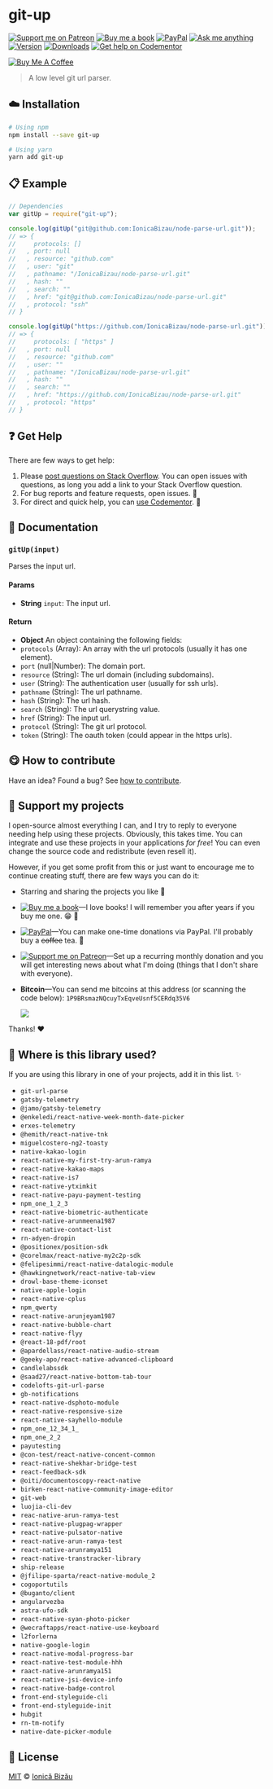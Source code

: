 <!-- Please do not edit this file. Edit the `blah` field in the `package.json` instead. If in doubt, open an issue. -->


















# git-up

 [![Support me on Patreon][badge_patreon]][patreon] [![Buy me a book][badge_amazon]][amazon] [![PayPal][badge_paypal_donate]][paypal-donations] [![Ask me anything](https://img.shields.io/badge/ask%20me-anything-1abc9c.svg)](https://github.com/IonicaBizau/ama) [![Version](https://img.shields.io/npm/v/git-up.svg)](https://www.npmjs.com/package/git-up) [![Downloads](https://img.shields.io/npm/dt/git-up.svg)](https://www.npmjs.com/package/git-up) [![Get help on Codementor](https://cdn.codementor.io/badges/get_help_github.svg)](https://www.codementor.io/johnnyb?utm_source=github&utm_medium=button&utm_term=johnnyb&utm_campaign=github)

<a href="https://www.buymeacoffee.com/H96WwChMy" target="_blank"><img src="https://www.buymeacoffee.com/assets/img/custom_images/yellow_img.png" alt="Buy Me A Coffee"></a>







> A low level git url parser.

















## :cloud: Installation

```sh
# Using npm
npm install --save git-up

# Using yarn
yarn add git-up
```













## :clipboard: Example



```js
// Dependencies
var gitUp = require("git-up");

console.log(gitUp("git@github.com:IonicaBizau/node-parse-url.git"));
// => {
//     protocols: []
//   , port: null
//   , resource: "github.com"
//   , user: "git"
//   , pathname: "/IonicaBizau/node-parse-url.git"
//   , hash: ""
//   , search: ""
//   , href: "git@github.com:IonicaBizau/node-parse-url.git"
//   , protocol: "ssh"
// }

console.log(gitUp("https://github.com/IonicaBizau/node-parse-url.git"));
// => {
//     protocols: [ "https" ]
//   , port: null
//   , resource: "github.com"
//   , user: ""
//   , pathname: "/IonicaBizau/node-parse-url.git"
//   , hash: ""
//   , search: ""
//   , href: "https://github.com/IonicaBizau/node-parse-url.git"
//   , protocol: "https"
// }
```











## :question: Get Help

There are few ways to get help:



 1. Please [post questions on Stack Overflow](https://stackoverflow.com/questions/ask). You can open issues with questions, as long you add a link to your Stack Overflow question.
 2. For bug reports and feature requests, open issues. :bug:
 3. For direct and quick help, you can [use Codementor](https://www.codementor.io/johnnyb). :rocket:





## :memo: Documentation


### `gitUp(input)`
Parses the input url.

#### Params

- **String** `input`: The input url.

#### Return
- **Object** An object containing the following fields:
 - `protocols` (Array): An array with the url protocols (usually it has one element).
 - `port` (null|Number): The domain port.
 - `resource` (String): The url domain (including subdomains).
 - `user` (String): The authentication user (usually for ssh urls).
 - `pathname` (String): The url pathname.
 - `hash` (String): The url hash.
 - `search` (String): The url querystring value.
 - `href` (String): The input url.
 - `protocol` (String): The git url protocol.
 - `token` (String): The oauth token (could appear in the https urls).














## :yum: How to contribute
Have an idea? Found a bug? See [how to contribute][contributing].


## :sparkling_heart: Support my projects
I open-source almost everything I can, and I try to reply to everyone needing help using these projects. Obviously,
this takes time. You can integrate and use these projects in your applications *for free*! You can even change the source code and redistribute (even resell it).

However, if you get some profit from this or just want to encourage me to continue creating stuff, there are few ways you can do it:


 - Starring and sharing the projects you like :rocket:
 - [![Buy me a book][badge_amazon]][amazon]—I love books! I will remember you after years if you buy me one. :grin: :book:
 - [![PayPal][badge_paypal]][paypal-donations]—You can make one-time donations via PayPal. I'll probably buy a ~~coffee~~ tea. :tea:
 - [![Support me on Patreon][badge_patreon]][patreon]—Set up a recurring monthly donation and you will get interesting news about what I'm doing (things that I don't share with everyone).
 - **Bitcoin**—You can send me bitcoins at this address (or scanning the code below): `1P9BRsmazNQcuyTxEqveUsnf5CERdq35V6`

    ![](https://i.imgur.com/z6OQI95.png)


Thanks! :heart:
















## :dizzy: Where is this library used?
If you are using this library in one of your projects, add it in this list. :sparkles:

 - `git-url-parse`
 - `gatsby-telemetry`
 - `@jamo/gatsby-telemetry`
 - `@enkeledi/react-native-week-month-date-picker`
 - `erxes-telemetry`
 - `@hemith/react-native-tnk`
 - `miguelcostero-ng2-toasty`
 - `native-kakao-login`
 - `react-native-my-first-try-arun-ramya`
 - `react-native-kakao-maps`
 - `react-native-is7`
 - `react-native-ytximkit`
 - `react-native-payu-payment-testing`
 - `npm_one_1_2_3`
 - `react-native-biometric-authenticate`
 - `react-native-arunmeena1987`
 - `react-native-contact-list`
 - `rn-adyen-dropin`
 - `@positionex/position-sdk`
 - `@corelmax/react-native-my2c2p-sdk`
 - `@felipesimmi/react-native-datalogic-module`
 - `@hawkingnetwork/react-native-tab-view`
 - `drowl-base-theme-iconset`
 - `native-apple-login`
 - `react-native-cplus`
 - `npm_qwerty`
 - `react-native-arunjeyam1987`
 - `react-native-bubble-chart`
 - `react-native-flyy`
 - `@react-18-pdf/root`
 - `@apardellass/react-native-audio-stream`
 - `@geeky-apo/react-native-advanced-clipboard`
 - `candlelabssdk`
 - `@saad27/react-native-bottom-tab-tour`
 - `codelofts-git-url-parse`
 - `gb-notifications`
 - `react-native-dsphoto-module`
 - `react-native-responsive-size`
 - `react-native-sayhello-module`
 - `npm_one_12_34_1_`
 - `npm_one_2_2`
 - `payutesting`
 - `@con-test/react-native-concent-common`
 - `react-native-shekhar-bridge-test`
 - `react-feedback-sdk`
 - `@oiti/documentoscopy-react-native`
 - `birken-react-native-community-image-editor`
 - `git-web`
 - `luojia-cli-dev`
 - `reac-native-arun-ramya-test`
 - `react-native-plugpag-wrapper`
 - `react-native-pulsator-native`
 - `react-native-arun-ramya-test`
 - `react-native-arunramya151`
 - `react-native-transtracker-library`
 - `ship-release`
 - `@jfilipe-sparta/react-native-module_2`
 - `cogoportutils`
 - `@buganto/client`
 - `angularvezba`
 - `astra-ufo-sdk`
 - `react-native-syan-photo-picker`
 - `@wecraftapps/react-native-use-keyboard`
 - `l2forlerna`
 - `native-google-login`
 - `react-native-modal-progress-bar`
 - `react-native-test-module-hhh`
 - `raact-native-arunramya151`
 - `react-native-jsi-device-info`
 - `react-native-badge-control`
 - `front-end-styleguide-cli`
 - `front-end-styleguide-init`
 - `hubgit`
 - `rn-tm-notify`
 - `native-date-picker-module`











## :scroll: License

[MIT][license] © [Ionică Bizău][website]






[license]: /LICENSE
[website]: https://ionicabizau.net
[contributing]: /CONTRIBUTING.md
[docs]: /DOCUMENTATION.md
[badge_patreon]: https://ionicabizau.github.io/badges/patreon.svg
[badge_amazon]: https://ionicabizau.github.io/badges/amazon.svg
[badge_paypal]: https://ionicabizau.github.io/badges/paypal.svg
[badge_paypal_donate]: https://ionicabizau.github.io/badges/paypal_donate.svg
[patreon]: https://www.patreon.com/ionicabizau
[amazon]: http://amzn.eu/hRo9sIZ
[paypal-donations]: https://www.paypal.com/cgi-bin/webscr?cmd=_s-xclick&hosted_button_id=RVXDDLKKLQRJW

